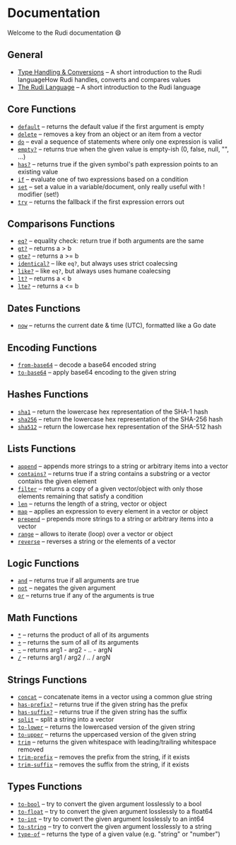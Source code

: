 # Documentation

Welcome to the Rudi documentation :smile:

<!-- BEGIN_TOC -->
## General

* [Type Handling & Conversions](coalescing.md) – A short introduction to the Rudi languageHow Rudi handles, converts and compares values
* [The Rudi Language](language.md) – A short introduction to the Rudi language

## Core Functions

* [`default`](functions/core-default.md) – returns the default value if the first argument is empty
* [`delete`](functions/core-delete.md) – removes a key from an object or an item from a vector
* [`do`](functions/core-do.md) – eval a sequence of statements where only one expression is valid
* [`empty?`](functions/core-empty.md) – returns true when the given value is empty-ish (0, false, null, "", ...)
* [`has?`](functions/core-has.md) – returns true if the given symbol's path expression points to an existing value
* [`if`](functions/core-if.md) – evaluate one of two expressions based on a condition
* [`set`](functions/core-set.md) – set a value in a variable/document, only really useful with ! modifier (set!)
* [`try`](functions/core-try.md) – returns the fallback if the first expression errors out

## Comparisons Functions

* [`eq?`](functions/comparisons-eq.md) – equality check: return true if both arguments are the same
* [`gt?`](functions/comparisons-gt.md) – returns a > b
* [`gte?`](functions/comparisons-gte.md) – returns a >= b
* [`identical?`](functions/comparisons-identical.md) – like `eq?`, but always uses strict coalecsing
* [`like?`](functions/comparisons-like.md) – like `eq?`, but always uses humane coalecsing
* [`lt?`](functions/comparisons-lt.md) – returns a < b
* [`lte?`](functions/comparisons-lte.md) – returns a <= b

## Dates Functions

* [`now`](functions/dates-now.md) – returns the current date & time (UTC), formatted like a Go date

## Encoding Functions

* [`from-base64`](functions/encoding-from-base64.md) – decode a base64 encoded string
* [`to-base64`](functions/encoding-to-base64.md) – apply base64 encoding to the given string

## Hashes Functions

* [`sha1`](functions/hashes-sha1.md) – return the lowercase hex representation of the SHA-1 hash
* [`sha256`](functions/hashes-sha256.md) – return the lowercase hex representation of the SHA-256 hash
* [`sha512`](functions/hashes-sha512.md) – return the lowercase hex representation of the SHA-512 hash

## Lists Functions

* [`append`](functions/lists-append.md) – appends more strings to a string or arbitrary items into a vector
* [`contains?`](functions/lists-contains.md) – returns true if a string contains a substring or a vector contains the given element
* [`filter`](functions/lists-filter.md) – returns a copy of a given vector/object with only those elements remaining that satisfy a condition
* [`len`](functions/lists-len.md) – returns the length of a string, vector or object
* [`map`](functions/lists-map.md) – applies an expression to every element in a vector or object
* [`prepend`](functions/lists-prepend.md) – prepends more strings to a string or arbitrary items into a vector
* [`range`](functions/lists-range.md) – allows to iterate (loop) over a vector or object
* [`reverse`](functions/lists-reverse.md) – reverses a string or the elements of a vector

## Logic Functions

* [`and`](functions/logic-and.md) – returns true if all arguments are true
* [`not`](functions/logic-not.md) – negates the given argument
* [`or`](functions/logic-or.md) – returns true if any of the arguments is true

## Math Functions

* [`*`](functions/math-mult.md) – returns the product of all of its arguments
* [`+`](functions/math-sum.md) – returns the sum of all of its arguments
* [`-`](functions/math-sub.md) – returns arg1 - arg2 - .. - argN
* [`/`](functions/math-div.md) – returns arg1 / arg2 / .. / argN

## Strings Functions

* [`concat`](functions/strings-concat.md) – concatenate items in a vector using a common glue string
* [`has-prefix?`](functions/strings-has-prefix.md) – returns true if the given string has the prefix
* [`has-suffix?`](functions/strings-has-suffix.md) – returns true if the given string has the suffix
* [`split`](functions/strings-split.md) – split a string into a vector
* [`to-lower`](functions/strings-to-lower.md) – returns the lowercased version of the given string
* [`to-upper`](functions/strings-to-upper.md) – returns the uppercased version of the given string
* [`trim`](functions/strings-trim.md) – returns the given whitespace with leading/trailing whitespace removed
* [`trim-prefix`](functions/strings-trim-prefix.md) – removes the prefix from the string, if it exists
* [`trim-suffix`](functions/strings-trim-suffix.md) – removes the suffix from the string, if it exists

## Types Functions

* [`to-bool`](functions/types-to-bool.md) – try to convert the given argument losslessly to a bool
* [`to-float`](functions/types-to-float.md) – try to convert the given argument losslessly to a float64
* [`to-int`](functions/types-to-int.md) – try to convert the given argument losslessly to an int64
* [`to-string`](functions/types-to-string.md) – try to convert the given argument losslessly to a string
* [`type-of`](functions/types-type-of.md) – returns the type of a given value (e.g. "string" or "number")
<!-- END_TOC -->

